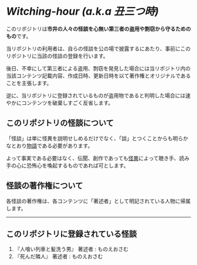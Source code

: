 # *Witching-hour (a.k.a 丑三つ時)*
このリポジトリは**市井の人々の怪談を心無い第三者の盗用や剽窃から守るためのもの**です。

当リポジトリの利用者は、自らの怪談を公の場で披露するにあたり、事前にこのリポジトリに当該の怪談の登録を行います。

後日、不幸にして第三者による盗用、剽窃を発見した場合には当リポジトリ内の当該コンテンツ記載内容、作成日時、更新日時を以て著作権とオリジナルであることを主張します。

逆に、当リポジトリに登録されているものが盗用物であると判明した場合には速やかにコンテンツを破棄しすごく反省します。




## このリポジトリの怪談について
「怪談」は単に怪異を説明せしめるだけでなく、「談」とつくことからも明らかなとおり[物語](https://www.google.co.jp/url?sa=t&rct=j&q=&esrc=s&source=web&cd=&cad=rja&uact=8&ved=2ahUKEwjuuLSXhb7rAhXE7WEKHd4RAucQFjACegQIARAB&url=https%3A%2F%2Fja.wikipedia.org%2Fwiki%2F%25E7%2589%25A9%25E8%25AA%259E&usg=AOvVaw3mSg_F0cKgtke0jQTWueJO)である必要があります。

よって事実である必要はなく、伝聞、創作であっても[怪異](https://www.google.co.jp/url?sa=t&rct=j&q=&esrc=s&source=web&cd=&cad=rja&uact=8&ved=2ahUKEwibj6X0hb7rAhVLPnAKHaFjDzwQFjABegQIAxAB&url=https%3A%2F%2Fdictionary.goo.ne.jp%2Fword%2F%25E6%2580%25AA%25E7%2595%25B0_%2528%25E3%2581%258B%25E3%2581%2584%25E3%2581%2584%2529%2F&usg=AOvVaw3rN2sO27THEP1TYYaMFBhC)によって聴き手、読み手の心に恐怖心を喚起するものであれば可とします。


## 怪談の著作権について
各怪談の著作権は、各コンテンツに「著述者」として明記されている人物に帰属します。


***
## このリポジトリに登録されている怪談

1. 『人喰い列車と髪洗う男』 著述者 : ものえおさむ 
2. 『死んだ隣人』 著述者 : ものえおさむ